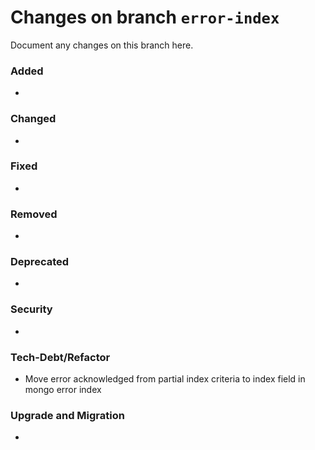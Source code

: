 # Changes on branch `error-index`
Document any changes on this branch here.
### Added
- 

### Changed
- 

### Fixed
- 

### Removed
- 

### Deprecated
- 

### Security
- 

### Tech-Debt/Refactor
- Move error acknowledged from partial index criteria to index field in mongo error index 

### Upgrade and Migration
- 
